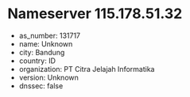 # Nameserver 115.178.51.32

* as_number: 131717
* name: Unknown
* city: Bandung
* country: ID
* organization: PT Citra Jelajah Informatika
* version: Unknown
* dnssec: false

